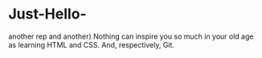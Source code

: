 # Just-Hello-
another rep
and another)
Nothing can inspire you so much in your old age as learning HTML and CSS. And, respectively, Git.